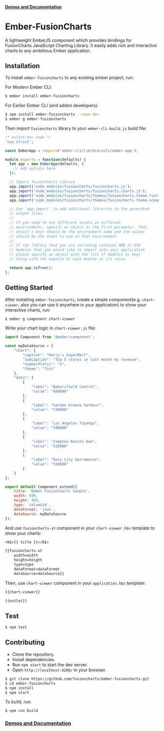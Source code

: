 
#### [Demos and Documentation](https://fusioncharts.github.io/ember-fusioncharts/)

# Ember-FusionCharts

A lightweight EmberJS component which provides bindings for FusionCharts JavaScript Charting Library. It easily adds rich and interactive charts to any ambitious Ember application.

## Installation

To install `ember-fusioncharts` to any existing ember project, run:

For Modern Ember CLI:
```bash
$ ember install ember-fusioncharts
```

For Earlier Ember CLI (and addon developers):
```bash
$ npm install ember-fusioncharts --save-dev
$ ember g ember-fusioncharts
```

Then import `fusioncharts` library to your `ember-cli-build.js` build file:
```javascript
/* eslint-env node */
'use strict';

const EmberApp = require('ember-cli/lib/broccoli/ember-app');

module.exports = function(defaults) {
  let app = new EmberApp(defaults, {
    // Add options here
  });

  // Import fusioncharts library
  app.import('node_modules/fusioncharts/fusioncharts.js');
  app.import('node_modules/fusioncharts/fusioncharts.charts.js');
  app.import('node_modules/fusioncharts/themes/fusioncharts.theme.fint.js');
  app.import('node_modules/fusioncharts/themes/fusioncharts.theme.ocean.js');

  // Use `app.import` to add additional libraries to the generated
  // output files.
  //
  // If you need to use different assets in different
  // environments, specify an object as the first parameter. That
  // object's keys should be the environment name and the values
  // should be the asset to use in that environment.
  //
  // If the library that you are including contains AMD or ES6
  // modules that you would like to import into your application
  // please specify an object with the list of modules as keys
  // along with the exports of each module as its value.

  return app.toTree();
};

```

## Getting Started

After installing `ember-fusioncharts`, create a simple component(e.g. `chart-viewer`, also you can use it anywhere in your application) to show your interactive charts, run:
```bash
$ ember g component chart-viewer
```

Write your chart logic in `chart-viewer.js` file:
```javascript
import Component from '@ember/component';

const myDataSource = {
    "chart": {
        "caption": "Harry's SuperMart",
        "subCaption": "Top 5 stores in last month by revenue",
        "numberPrefix": "$",
        "theme": "fint"
    },
    "data": [
        {
            "label": "Bakersfield Central",
            "value": "880000"
        },
        {
            "label": "Garden Groove harbour",
            "value": "730000"
        },
        {
            "label": "Los Angeles Topanga",
            "value": "590000"
        },
        {
            "label": "Compton-Rancho Dom",
            "value": "520000"
        },
        {
            "label": "Daly City Serramonte",
            "value": "330000"
        }
    ]
};

export default Component.extend({
    title: 'Ember FusionCharts Sample',
    width: 600,
    height: 400,
    type: 'column2d',
    dataFormat: 'json',
    dataSource: myDataSource
});
```

And use `fusioncharts-xt` component in your `chart-viewer.hbs` template to show your charts:
```html
<h1>{{ title }}</h1>

{{fusioncharts-xt
    width=width
    height=height
    type=type
    dataFormat=dataFormat
    dataSource=dataSource}}
```

Then, use `chart-viewer` component in your `application.hbs` template:

```html
{{chart-viewer}}

{{outlet}}
```

## Test

```sh
$ npm test
```

## Contributing

* Clone the repository.
* Install dependencies.
* Run `npm start` to start the dev server.
* Open `http://localhost:4200/` in your browser.

```sh
$ git clone https://github.com/fusioncharts/ember-fusioncharts.git
$ cd ember-fusioncharts
$ npm install
$ npm start
```

To build, run:
```sh
$ npm run build
```

### [Demos and Documentation](https://fusioncharts.github.io/ember-fusioncharts/)